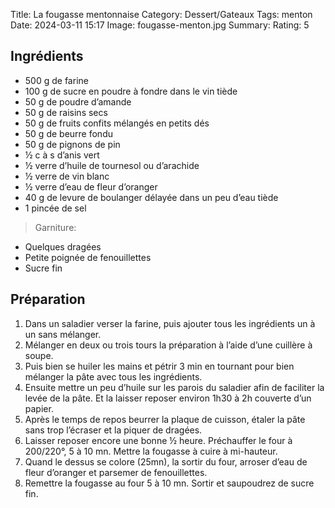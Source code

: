 Title: La fougasse mentonnaise
Category: Dessert/Gateaux
Tags: menton
Date: 2024-03-11 15:17
Image: fougasse-menton.jpg
Summary: 
Rating: 5

## Ingrédients
- 500 g de farine
- 100 g de sucre en poudre à fondre dans le vin tiède
- 50 g de poudre d’amande
- 50 g de raisins secs
- 50 g de fruits confits mélangés en petits dés
- 50 g de beurre fondu
- 50 g de pignons de pin
- ½ c à s d’anis vert
- ½ verre d’huile de tournesol ou d’arachide
- ½ verre de vin blanc
- ½ verre d’eau de fleur d’oranger
- 40 g de levure de boulanger délayée dans un peu d’eau tiède
- 1 pincée de sel

> Garniture:

- Quelques dragées
- Petite poignée de fenouillettes
- Sucre fin

## Préparation

1. Dans un saladier verser la farine, puis ajouter tous les ingrédients un à un sans mélanger.
2. Mélanger en deux ou trois tours la préparation à l’aide d’une cuillère à soupe.
3. Puis bien se huiler les mains et pétrir 3 min en tournant pour bien mélanger la pâte avec tous les ingrédients.
4. Ensuite mettre un peu d’huile sur les parois du saladier afin de faciliter la levée de la pâte. Et la laisser reposer environ 1h30 à 2h couverte d’un papier.
5. Après le temps de repos beurrer la plaque de cuisson, étaler la pâte sans trop l’écraser et la piquer de dragées.
6. Laisser reposer encore une bonne ½ heure. Préchauffer le four à 200/220°, 5 à 10 mn. Mettre la fougasse à cuire à mi-hauteur.
7. Quand le dessus se colore (25mn), la sortir du four, arroser d’eau de fleur d’oranger et parsemer de fenouillettes.
8. Remettre la fougasse au four 5 à 10 mn. Sortir et saupoudrez de sucre fin.
